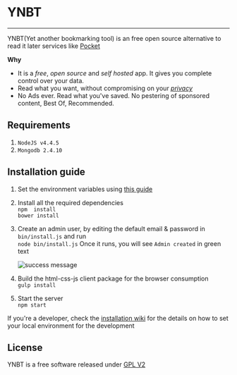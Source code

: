 # YNBT
-------------------------------------------------
YNBT(Yet another bookmarking tool) is an free open source alternative to read it later services like [Pocket](https://getpocket.com/)

**Why**      
* It is a *free*, *open source* and *self hosted* app. It gives you complete control over your data.     
* Read what you want, without compromising on your *[privacy](./PRIVACY.md)*  
* No Ads ever. Read what you've saved. No pestering of sponsored content, Best Of, Recommended.      

## Requirements
1. `NodeJS v4.4.5`
2. `Mongodb 2.4.10`

## Installation guide
1. Set the environment variables using [this guide](https://github.com/sridharrajs/ynbt/wiki/How-to-setup-environment-variables)
2. Install all the required dependencies  
	```npm  install```  
	```bower install```
3. Create an admin user, by editing the default email & password in `bin/install.js` and run  
    ```node bin/install.js```
    Once it runs, you will see `Admin created` in green text  
    
    ![success message](https://github.com/sridharrajs/ynbt/blob/master/imgs/installation-complete.png)
4. Build the html-css-js client package for the browser consumption  
	```gulp install```
5. Start the server  
	```npm start```
	
If you're a developer, check the [installation wiki](https://github.com/sridharrajs/ynbt/wiki/How-to-set-your-local-environment-for-development) for the details on how to set your local environment for the development

## License

YNBT is a free software released under [GPL V2](http://www.gnu.org/licenses/old-licenses/gpl-2.0.html)